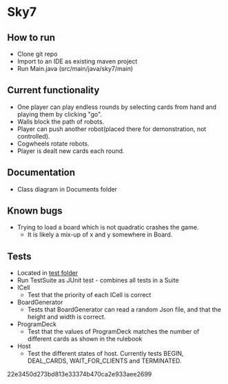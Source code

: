 # Sky7

## How to run
- Clone git repo
- Import to an IDE as existing maven project
- Run Main.java (src/main/java/sky7/main)

## Current functionality
- One player can play endless rounds by selecting cards from hand and playing them by clicking "go".
- Walls block the path of robots.
- Player can push another robot(placed there for demonstration, not controlled).
- Cogwheels rotate robots.
- Player is dealt new cards each round.

## Documentation
- Class diagram in Documents folder

## Known bugs
- Trying to load a board which is not quadratic crashes the game.
	- It is likely a mix-up of x and y somewhere in Board.

## Tests
- Located in [test folder](src/test/java/sky7)
- Run TestSuite as JUnit test - combines all tests in a Suite
- ICell
    - Test that the priority of each ICell is correct
- BoardGenerator
    - Tests that BoardGenerator can read a random Json file,
    and that the height and width is correct.
- ProgramDeck
    - Test that the values of ProgramDeck matches the number of different
     cards as shown in the rulebook
- Host
    - Test the different states of host. Currently tests BEGIN, DEAL_CARDS, WAIT_FOR_CLIENTS and TERMINATED.

22e3450d273bd813e33374b470ca2e933aee2699
